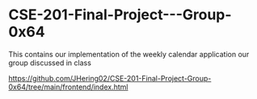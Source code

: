 # CSE-201-Final-Project---Group-0x64
This contains our implementation of the weekly calendar application our group discussed in class

https://github.com/JHering02/CSE-201-Final-Project-Group-0x64/tree/main/frontend/index.html
